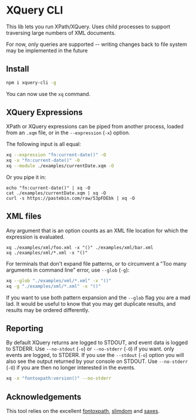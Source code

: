 # XQuery CLI

This lib lets you run XPath/XQuery. Uses child processes to support traversing large numbers of XML documents.

For now, only queries are supported -- writing changes back to file system may be implemented in the future

## Install

```sh
npm i xquery-cli -g
```

You can now use the `xq` command.

## XQuery Expressions

XPath or XQuery expressions can be piped from another process, loaded from an `.xqm` file, or in the `--expression` (`-x`)
option.

The following input is all equal:

```sh
xq --expression "fn:current-date()" -O
xq -x "fn:current-date()" -O
xq --module ./examples/currentDate.xqm -O
```

Or you pipe it in:

```
echo "fn:current-date()" | xq -O
cat ./examples/currentDate.xqm | xq -O
curl -s https://pastebin.com/raw/53pFDEbk | xq -O
```

## XML files

Any argument that is an option counts as an XML file location for which the expression is evaluated.

```
xq ./examples/xml/foo.xml -x "()" ./examples/xml/bar.xml
xq ./examples/xml/*.xml -x "()"
```

For terminals that don't expand file patterns, or to circumvent a "Too many arguments in command line" error, use
`--glob` (`-g`):

```sh
xq --glob "./examples/xml/*.xml" -x "()"
xq -g "./examples/xml/*.xml" -x "()"
```

If you want to use both pattern expansion and the `--glob` flag you are a mad lad. It would be useful to know that you
may get duplicate results, and results may be ordered differently.

## Reporting

By default XQuery returns are logged to STDOUT, and event data is logged to STDERR. Use `--no-stdout` (`-o`) or
`--no-stderr` (`-O`) if you want.
only events are logged, to STDERR. If you use the `--stdout` (`-o`) option you will also see the output
returned by your console on STDOUT. Use `--no-stderr` (`-O`) if you are then no longer interested in the events.

```sh
xq -x "fontoxpath:version()" --no-stderr
```

## Acknowledgements

This tool relies on the excellent [fontoxpath](https://www.npmjs.com/package/fontoxpath),
[slimdom](https://www.npmjs.com/package/slimdom) and [saxes](https://www.npmjs.com/package/saxes).
